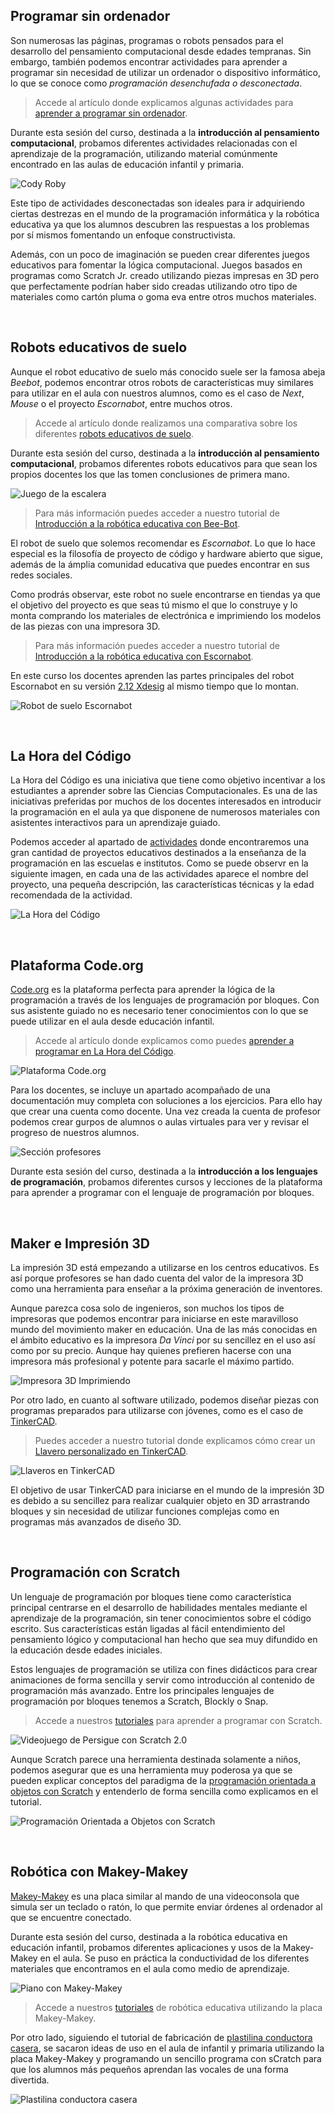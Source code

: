 ## Programar sin ordenador

Son numerosas las páginas, programas o robots pensados para el desarrollo del pensamiento computacional desde edades tempranas. Sin embargo, también podemos encontrar actividades para aprender a programar sin necesidad de utilizar un ordenador o dispositivo informático, lo que se conoce como *programación desenchufada o desconectada*.

> Accede al artículo donde explicamos algunas actividades para [aprender a programar sin ordenador](https://www.programoergosum.es/blog/aprender-a-programar-sin-ordenador/).

Durante esta sesión del curso, destinada a la **introducción al pensamiento computacional**, probamos diferentes actividades relacionadas con el aprendizaje de la programación, utilizando material comúnmente encontrado en las aulas de educación infantil y primaria.

![](img/cody-roby.jpg "Cody Roby")

Este tipo de actividades desconectadas son ideales para ir adquiriendo ciertas destrezas en el mundo de la programación informática y la robótica educativa ya que los alumnos descubren las respuestas a los problemas por sí mismos fomentando un enfoque constructivista.

<!--
![](img/mis-amigos-robots.jpg "Mis amigos robots")
-->

Además, con un poco de imaginación se pueden crear diferentes juegos educativos para fomentar la lógica computacional. Juegos basados en programas como Scratch Jr. creado utilizando piezas impresas en 3D pero que perfectamente podrían haber sido creadas utilizando otro tipo de materiales como cartón pluma o goma eva entre otros muchos materiales.

<!--
![](img/aprende-a-programar.jpg "Aprende a programar")
-->


<br />



## Robots educativos de suelo

Aunque el robot educativo de suelo más conocido suele ser la famosa abeja *Beebot*, podemos encontrar otros robots de características muy similares para utilizar en el aula con nuestros alumnos, como es el caso de *Next*, *Mouse* o el proyecto *Escornabot*, entre muchos otros.

> Accede al artículo donde realizamos una comparativa sobre los diferentes [robots educativos de suelo](https://www.programoergosum.es/blog/robots-educativos-de-suelo/).

Durante esta sesión del curso, destinada a la **introducción al pensamiento computacional**, probamos diferentes robots educativos para que sean los propios docentes los que las tomen conclusiones de primera mano.

![](img/beebot.jpg "Juego de la escalera")

> Para más información puedes acceder a nuestro tutorial de [Introducción a la robótica educativa con Bee-Bot](https://www.programoergosum.es/tutoriales/robotica-educativa-con-beebot).

El robot de suelo que solemos recomendar es *Escornabot*. Lo que lo hace especial es la filosofía de proyecto de código y hardware abierto que sigue, además de la ámplia comunidad educativa que puedes encontrar en sus redes sociales.

Como prodrás observar, este robot no suele encontrarse en tiendas ya que el objetivo del proyecto es que seas tú mismo el que lo construye y lo monta comprando los materiales de electrónica e imprimiendo los modelos de las piezas con una impresora 3D.

> Para más información puedes acceder a nuestro tutorial de [Introducción a la robótica educativa con Escornabot](https://www.programoergosum.es/tutoriales/robotica-educativa-con-escornabot).

En este curso los docentes aprenden las partes principales del robot Escornabot en su versión [2.12 Xdesig](https://www.thingiverse.com/thing:3269696) al mismo tiempo que lo montan.

![](img/escornabot.jpg "Robot de suelo Escornabot")



<br />



## La Hora del Código

La Hora del Código es una iniciativa que tiene como objetivo incentivar a los estudiantes a aprender sobre las Ciencias Computacionales. Es una de las iniciativas preferidas por muchos de los docentes interesados en introducir la programación en el aula ya que disponene de numerosos materiales con asistentes interactivos para un aprendizaje guiado.

Podemos acceder al apartado de [actividades](https://hourofcode.com/es/learn) donde encontraremos una gran cantidad de proyectos educativos destinados a la enseñanza de la programación en las escuelas e institutos. Como se puede observr en la siguiente imagen, en cada una de las actividades aparece el nombre del proyecto, una pequeña descripción, las características técnicas y la edad recomendada de la actividad.

![](img/actividades.jpg "La Hora del Código")



<br />



## Plataforma Code.org

[Code.org](https://code.org/) es la plataforma perfecta para aprender la lógica de la programación a través de los lenguajes de programación por bloques. Con sus asistente guiado no es necesario tener conocimientos con lo que se puede utilizar en el aula desde educación infantil.

> Accede al artículo donde explicamos como puedes [aprender a programar en La Hora del Código](https://www.programoergosum.es/blog/aprender-a-programar-con-la-hora-del-codigo).

![](img/codeorg.jpg "Plataforma Code.org")

Para los docentes, se incluye un apartado acompañado de una documentación muy completa con soluciones a los ejercicios. Para ello hay que crear una cuenta como docente. Una vez creada la cuenta de profesor podemos crear gurpos de alumnos o aulas virtuales para ver y revisar el progreso de nuestros alumnos.

![](img/profesores.jpg "Sección profesores")

Durante esta sesión del curso, destinada a la **introducción a los lenguajes de programación**, probamos diferentes cursos y lecciones de la plataforma para aprender a programar con el lenguaje de programación por bloques.



<br />



## Maker e Impresión 3D

La impresión 3D está empezando a utilizarse en los centros educativos. Es así porque profesores se han dado cuenta del valor de la impresora 3D como una herramienta para enseñar a la próxima generación de inventores.

Aunque parezca cosa solo de ingenieros, son muchos los tipos de impresoras que podemos encontrar para iniciarse en este maravilloso mundo del movimiento maker en educación. Una de las más conocidas en el ámbito educativo es la impresora *Da Vinci* por su sencillez en el uso así como por su precio. Aunque hay quienes prefieren hacerse con una impresora más profesional y potente para sacarle el máximo partido.

![](img/impresora-3d-imprimiendo.gif "Impresora 3D Imprimiendo")

Por otro lado, en cuanto al software utilizado, podemos diseñar piezas con programas preparados para utilizarse con jóvenes, como es el caso de [TinkerCAD](https://www.tinkercad.com/).

> Puedes acceder a nuestro tutorial donde explicamos cómo crear un [Llavero personalizado en TinkerCAD](https://www.programoergosum.es/tutoriales/llavero-personalizado-en-tinkercad).


![](img/llaveros-en-tinkercad.jpg "Llaveros en TinkerCAD")

El objetivo de usar TinkerCAD para iniciarse en el mundo de la impresión 3D es debido a su sencillez para realizar cualquier objeto en 3D arrastrando bloques y sin necesidad de utilizar funciones complejas como en programas más avanzados de diseño 3D.

<!--
### Llaveros realizados por docentes

- [IES Juan Carlos I](https://www.tinkercad.com/things/jq4ezQKv5Mb)
- [CEIP San José](https://www.tinkercad.com/things/5P19rT1mWZA)
- [CEIP Martínez Ardieta](https://www.tinkercad.com/things/kCaF4KgfTsk)
- [CEIP Hnos. S. Isidoro y Sta. Florentina](https://www.tinkercad.com/things/bhNu9jX7pov)
- [CEIP Ciudad del Mar](https://www.tinkercad.com/things/6ZXgi2K4nqA)
- [CEIP Purísima Concepción](https://www.tinkercad.com/things/jlT7RIKroAw)
- [CEIP Los Molinos](https://www.tinkercad.com/things/52vKYYGMUDc)
-->



<br />



## Programación con Scratch

Un lenguaje de programación por bloques tiene como característica principal centrarse en el desarrollo de habilidades mentales mediante el aprendizaje de la programación, sin tener conocimientos sobre el código escrito. Sus características están ligadas al fácil entendimiento del pensamiento lógico y computacional han hecho que sea muy difundido en la educación desde edades iniciales.

Estos lenguajes de programación se utiliza con fines didácticos para crear animaciones de forma sencilla y servir como introducción al contenido de programación más avanzado. Entre los principales lenguajes de programación por bloques tenemos a Scratch, Blockly o Snap.

> Accede a nuestros [tutoriales](https://www.programoergosum.es/tutoriales/tags/scratch/) para aprender a programar con Scratch.

![](img/scratch-persigue.gif "Videojuego de Persigue con Scratch 2.0")

Aunque Scratch parece una herramienta destinada solamente a niños, podemos asegurar que es una herramienta muy poderosa ya que se pueden explicar conceptos del paradigma de la [programación orientada a objetos con Scratch](https://www.programoergosum.es/tutoriales/programacion-orientada-a-objetos-con-scratch/) y entenderlo de forma sencilla como explicamos en el tutorial.

![](img/scratch-poo.jpg "Programación Orientada a Objetos con Scratch")



<br />



## Robótica con Makey-Makey

[Makey-Makey](https://makeymakey.com/) es una placa similar al mando de una videoconsola que simula ser un teclado o ratón, lo que permite enviar órdenes al ordenador al que se encuentre conectado.

Durante esta sesión del curso, destinada a la robótica educativa en educación infantil, probamos diferentes aplicaciones y usos de la Makey-Makey en el aula. Se puso en práctica la conductividad de los diferentes materiales que encontramos en el aula como medio de aprendizaje.

![](img/piano-makey-makey.jpg "Piano con Makey-Makey")

> Accede a nuestros [tutoriales](https://www.programoergosum.es/tutoriales/tags/makey-makey/) de robótica educativa utilizando la placa Makey-Makey.

Por otro lado, siguiendo el tutorial de fabricación de [plastilina conductora casera](https://www.programoergosum.es/tutoriales/manualidades-con-makey-makey/), se sacaron ideas de uso en el aula de infantil y primaria utilizando la placa Makey-Makey y programando un sencillo programa con sCratch para que los alumnos más pequeños aprendan las vocales de una forma divertida.

![](img/plastilina-conductora.gif "Plastilina conductora casera")
